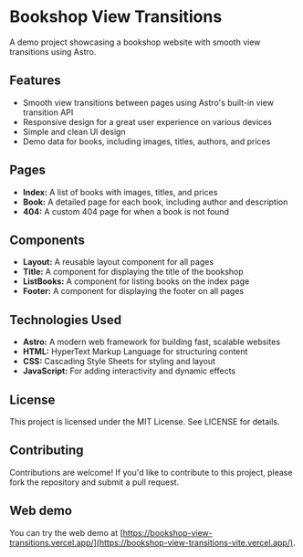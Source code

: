 # Bookshop View Transitions

A demo project showcasing a bookshop website with smooth view transitions using Astro.

## Features

- Smooth view transitions between pages using Astro's built-in view transition API
- Responsive design for a great user experience on various devices
- Simple and clean UI design
- Demo data for books, including images, titles, authors, and prices

## Pages

- **Index:** A list of books with images, titles, and prices
- **Book:** A detailed page for each book, including author and description
- **404:** A custom 404 page for when a book is not found

## Components

- **Layout:** A reusable layout component for all pages
- **Title:** A component for displaying the title of the bookshop
- **ListBooks:** A component for listing books on the index page
- **Footer:** A component for displaying the footer on all pages

## Technologies Used

- **Astro:** A modern web framework for building fast, scalable websites
- **HTML:** HyperText Markup Language for structuring content
- **CSS:** Cascading Style Sheets for styling and layout
- **JavaScript:** For adding interactivity and dynamic effects

## License

This project is licensed under the MIT License. See LICENSE for details.

## Contributing

Contributions are welcome! If you'd like to contribute to this project, please fork the repository and submit a pull request.

## Web demo

You can try the web demo at [https://bookshop-view-transitions.vercel.app/](https://bookshop-view-transitions-vite.vercel.app/).
